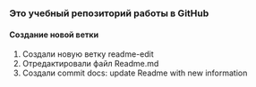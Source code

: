### Это учебный репозиторий работы в GitHub
#### Создание новой ветки
1. Создали новую ветку readme-edit
2. Отредактировали файл Readme.md
3. Создали commit docs: update Readme with new information
